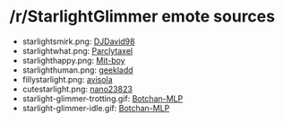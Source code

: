 /r/StarlightGlimmer emote sources
=================================

* starlightsmirk.png: [DJDavid98](http://djdavid98.deviantart.com/art/Proud-Starlight-Glimmer-518542055)
* starlightwhat.png: [Parclytaxel](http://parclytaxel.deviantart.com/art/The-Scandium-Resources-of-Equestria-517046778)
* starlighthappy.png: [Mit-boy](http://mit-boy.deviantart.com/art/Starlight-Glimmer-Theyll-finally-understand-518846922)
* starlighthuman.png: [geekladd](http://geekladd.deviantart.com/art/Equestria-Girls-Starlight-Glimmer-517598002)
* fillystarlight.png: [avisola](http://avisola.deviantart.com/art/Starlight-Glimmer-filly-521164784)
* cutestarlight.png: [nano23823](http://nano23823.deviantart.com/art/Cute-Starlight-Glimmer-524844765)
* starlight-glimmer-trotting.gif: [Botchan-MLP](http://botchan-mlp.deviantart.com/art/Starlight-Glimmer-trotting-525319878)
* starlight-glimmer-idle.gif: [Botchan-MLP](http://botchan-mlp.deviantart.com/art/Starlight-Glimmer-idle-525319943)
